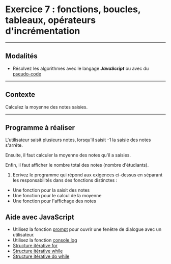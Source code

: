 # Exercice 7 : fonctions, boucles, tableaux, opérateurs d'incrémentation

---

## Modalités

- Résolvez les algorithmes avec le langage ***JavaScript*** ou avec du [pseudo-code](https://info.blaisepascal.fr/pseudo-code/)

---

## Contexte

Calculez la moyenne des notes saisies.

---

## Programme à réaliser

L'utilisateur saisit plusieurs notes, lorsqu'il saisit -1 la saisie des notes s'arrête.

Ensuite, il faut calculer la moyenne des notes qu'il a saisies.

Enfin, il faut afficher le nombre total des notes (nombre d'étudiants).

1. Ecrivez le programme qui répond aux exigences ci-dessus en séparant les responsabilités dans des fonctions distinctes :
 - Une fonction pour la saisit des notes
 - Une fonction pour le calcul de la moyenne
 - Une fonction pour l'affichage des notes

## Aide avec JavaScript

- Utilisez la fonction [prompt](https://developer.mozilla.org/fr/docs/Web/API/Window/prompt) pour ouvrir une fenêtre de dialogue avec un utilisateur.
- Utilisez la fonction [console.log](https://developer.mozilla.org/fr/docs/Web/API/console/log_static)
- [Structure itérative for](https://developer.mozilla.org/fr/docs/Web/JavaScript/Reference/Statements/for)
- [Structure itérative while](https://developer.mozilla.org/fr/docs/Web/JavaScript/Reference/Statements/while)
- [Structure itérative do while](https://developer.mozilla.org/fr/docs/Web/JavaScript/Reference/Statements/do...while)


